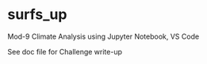# surfs_up
Mod-9 Climate Analysis using Jupyter Notebook, VS Code

See doc file for Challenge write-up
